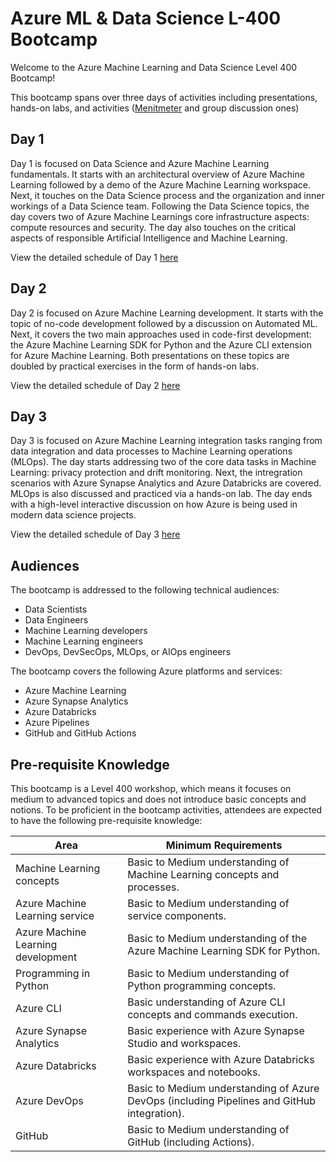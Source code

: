 # Azure ML & Data Science L-400 Bootcamp

Welcome to the Azure Machine Learning and Data Science Level 400 Bootcamp!

This bootcamp spans over three days of activities including presentations, hands-on labs, and activities ([Menitmeter](https://menti.com) and group discussion ones)

## Day 1

Day 1 is focused on Data Science and Azure Machine Learning fundamentals. It starts with an architectural overview of Azure Machine Learning followed by a demo of the Azure Machine Learning workspace. Next, it touches on the Data Science process and the organization and inner workings of a Data Science team. Following the Data Science topics, the day covers two of Azure Machine Learnings core infrastructure aspects: compute resources and security. The day also touches on the critical aspects of responsible Artificial Intelligence and Machine Learning.

View the detailed schedule of Day 1 [here](./day-01/README.md)

## Day 2

Day 2 is focused on Azure Machine Learning development. It starts with the topic of no-code development followed by a discussion on Automated ML. Next, it covers the two main approaches used in code-first development: the Azure Machine Learning SDK for Python and the Azure CLI extension for Azure Machine Learning. Both presentations on these topics are doubled by practical exercises in the form of hands-on labs.

View the detailed schedule of Day 2 [here](./day-02/README.md)

## Day 3

Day 3 is focused on Azure Machine Learning integration tasks ranging from data integration and data processes to Machine Learning operations (MLOps). The day starts addressing two of the core data tasks in Machine Learning: privacy protection and drift monitoring. Next, the intregration scenarios with Azure Synapse Analytics and Azure Databricks are covered. MLOps is also discussed and practiced via a hands-on lab. The day ends with a high-level interactive discussion on how Azure is being used in modern data science projects.

View the detailed schedule of Day 3 [here](./day-03/README.md)

## Audiences

The bootcamp is addressed to the following technical audiences:

- Data Scientists 
- Data Engineers
- Machine Learning developers
- Machine Learning engineers
- DevOps, DevSecOps, MLOps, or AIOps engineers

The bootcamp covers the following Azure platforms and services:

- Azure Machine Learning
- Azure Synapse Analytics
- Azure Databricks
- Azure Pipelines
- GitHub and GitHub Actions

## Pre-requisite Knowledge

This bootcamp is a Level 400 workshop, which means it focuses on medium to advanced topics and does not introduce basic concepts and notions. To be proficient in the bootcamp activities, attendees are expected to have the following pre-requisite knowledge:

Area | Minimum Requirements
--- | ---
Machine Learning concepts | Basic to Medium understanding of Machine Learning concepts and processes.
Azure Machine Learning service | Basic to Medium understanding of service components.
Azure Machine Learning development | Basic to Medium understanding of the Azure Machine Learning SDK for Python.
Programming in Python | Basic to Medium understanding of Python programming concepts.
Azure CLI | Basic understanding of Azure CLI concepts and commands execution.
Azure Synapse Analytics | Basic experience with Azure Synapse Studio and workspaces.
Azure Databricks | Basic experience with Azure Databricks workspaces and notebooks.
Azure DevOps | Basic to Medium understanding of Azure DevOps (including Pipelines and GitHub integration).
GitHub | Basic to Medium understanding of GitHub (including Actions).